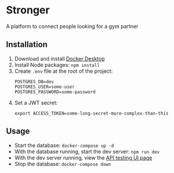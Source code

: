 # Stronger

A platform to connect people looking for a gym partner

## Installation

1. Download and install [Docker Desktop](https://www.docker.com/products/docker-desktop/)
2. Install Node packages: `npm install`
3. Create `.env` file at the root of the project:
   ```
   POSTGRES_DB=dev
   POSTGRES_USER=some-user
   POSTGRES_PASSWORD=some-password
   ```
4. Set a JWT secret:
   ```
   export ACCESS_TOKEN=some-long-secret-more-complex-than-this
   ```

## Usage

- Start the database: `docker-compose up -d`
- With the database running, start the dev server: `npm run dev`
- With the dev server running, view the [API testing UI page](http://localhost:4000/v0/api-docs)
- Stop the database: `docker-compose down`
